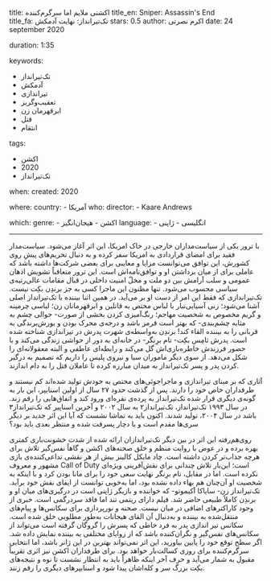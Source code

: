 
title: اکشنی ملایم اما سرگرم‌کننده 
title_en: Sniper: Assassin's End   
title_fa: تک‌تیرانداز: نهایت آدمکش 
stars: 0.5
author: اکرم نصرتی
date: 24 september 2020

duration: 1:35

keywords:
  - تک‌تیرانداز
  - آدمکش
  - تیراندازی
  - تعقیب‌وگریز
  - ابرقهرمان زن
  - قتل
  - انتقام

tags:
  - اکشن
  - 2020
  - تک‌تیرانداز  

when:
  created: 2020

where:
  country:
    - آمریکا 
who:
  director: 
    - Kaare Andrews
   

which:
  genre:
    - اکشن
    - هیجان‌انگیز
  language:
    - انگلیسی
    - ژاپنی
   
---
با ترور یکی از سیاست‌مداران خارجی در خاک امریکا، این اثر آغاز می‌شود. سیاست‌مدار فقید برای امضای قراردادی به امریکا سفر کرده و به دنبال تحریم‌های پیشِ روی کشورش، این توافق می‌توانست مزایا و معایبی برای بعضی شرکت‌ها داشته باشد که عاملی برای از میان برداشتن او و توافق‌نامه‌اش است. این ترور متعاقباً تشویش اذهان عمومی و سلب آرامش بین دو ملت و مخلّ امنیت داخلی در قبال مقامات عالی‌رتبه‌ی سیاسی محسوب می‌شود. تنها مظنون این ماجرا کسی به جز برندِن بکِت نیست. تک‌تیراندازی که فقط این امر از دست او بر می‌آید. در همین اثنا بیننده با تک‌تیرانداز اصلی آشنا می‌شود؛ زنی آسیایی‌تبار با لباس مختص به قاتلین و ابرقهرمانان زن؛ لباسی چرمینه و گریم مخصوص به شخصیت مهاجم؛ رنگ‌آمیزی کردن بخشی از صورت- حوالی چشم به مثابه چشم‌بندی- که بهتر است قرمز باشد و درجه‌ی محرک بودن و یورش‌برندگی به قربانی را به بیننده القاء کند! برندِن به‌واسطه‌ی شهرت پدرش در تیراندازی شناخته شده است. پدرش ثامِس بکِت- تام برِنگر-  در خانه‌ای به دور از حواشی زندگی می‌کند و با حضور فرزندش خاطره‌بازی‌اش گل می‌کند و رابطه‌ای عاطفی و البته معقولانه‌ای را شکل می‌دهد. از سوی دیگر ماموران سیا و نیروی پلیس را داریم که تصمیم به درگیر کردن پدر و پسر تک‌تیرانداز به میدان مبارزه کرده تا عاملان قتل را به دام اندازند. 

آثاری که بر مبنای تیراندازی و ماجراجوئی‌های مختص به خودش تولید شده‌اند کم نیستند و طرفداران خاص خود را دارند. پس از گذشت حدود ۲۷ سال از اولین اسنایپر، این بار به گونه‌ی دیگری قرار شده تک‌تیرانداز به پرده‌ی نقره‌ای ورود کند و اتفاق‌هایی را رقم زند. در سال ۱۹۹۳ تک‌تیرانداز، تک‌تیرانداز۲ به سال ۲۰۰۲ و آخرین اسناپیر که تک‌تیرانداز۳ باشد در سال ۲۰۰۴، تولید شدند. اکنون باید به تماشا نشست که آیا این اثر جدید بر دیگر سری‌ها مقدم است و یا دچار پسرفت شده و منتظر بعدی باید بود؟

روی‌هم‌رفته این اثر در بین دیگر تک‌تیراندازان ارائه شده از شدت خشونت‌باری کمتری بهره برده و در عوض با روایت منظم و خلق صحنه‌های اکشن و گاهاً نفس‌گیر تلاش برای هرچه جذاب‌تر کردن داشته‌ است. چاد مایکل کالینز بیش از هر نقشی تداعی‌کننده‌ی بازی مشهور و معروف Call of Duty است؛ این‌بار تلاش چندانی برای نقش‌آفرینی ویژه‌ای نکرده است. اما در مقابل، تام برِنگر نهایت سعی خود را برای مانا بودن کرد و با اینکه به شخصیت او آن‌چنان هم بهاء داده نشده بود، اما به‌خوبی توانست از ایفای نقش خود برآید. تک‌تیرانداز زن- سایاکا آکیموتو- که خواننده و بازیگر ژاپنی است در درگیری‌های میان او و برندِن کاملاً طبیعی حاضر شد. فیلم دارای ریتمی تند اما فاقد سردرگمی است. خبری از وجود کاراکترهای اضافی در میان نیست. صحنه و نورپردازی برای سکانس‌ها و پیام‌های منتقل‌شده به بیننده و به‌دنبال آن القای هیجانات به‌طور مطلوبی خلق شده است. سکانس تیر اندازی پدر به فرد خاطی که پسرش را گروگان گرفته است می‌تواند از سکانس‌های نفس‌گیر و نگران‌کننده باشد که از زوایای مختلفی به بیننده نمایش داده شد. اگر سطح توقع خود را پایین بیاورید، این اثر نمی‌تواند بهترین در این ژانر باشد، اما انتخابی سرگرم‌کننده برای روزی کسالت‌بار خواهد بود. برای طرفداران اکشن نیز اثری تقریباً مقبول به شمار می‌آید و حرف آخر اینکه ظاهراً باید به انتظار نشست تا نوه و نتیجه‌های بکِت بزرگ سر و کله‌اشان پیدا شود و اسنایپرهای دیگری را رقم زنند.